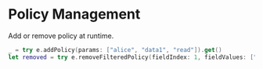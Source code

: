 # Policy Management

Add or remove policy at runtime.

```swift
_ = try e.addPolicy(params: ["alice", "data1", "read"]).get()
let removed = try e.removeFilteredPolicy(fieldIndex: 1, fieldValues: ["domain1","data1"]).get()
```
